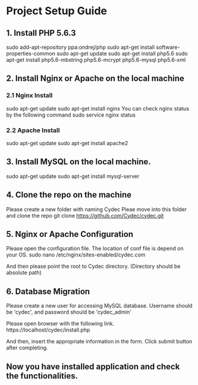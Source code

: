 # Project Setup Guide #
## 1. Install PHP 5.6.3 ##
sudo add-apt-repository ppa:ondrej/php
sudo apt-get install software-properties-common
sudo apt-get update
sudo apt-get install php5.6
sudo apt-get install php5.6-mbstring php5.6-mcrypt php5.6-mysql php5.6-xml
## 2. Install Nginx or Apache on the local machine ##
### 2.1 Nginx Install ###
sudo apt-get update
sudo apt-get install nginx
You can check nginx status by the following command
sudo service nginx status
### 2.2 Apache Install ###
sudo apt-get update
sudo apt-get install apache2
## 3. Install MySQL on the local machine. ##
sudo apt-get update
sudo apt-get install mysql-server
## 4. Clone the repo on the machine ##
Please create a new folder with naming Cydec
Pleae move into this folder and clone the repo
git clone https://github.com/Cydec/cydec.git
## 5. Nginx or Apache Configuration ##
Please open the configuration file.
The location of conf file is depend on your OS.
sudo nano /etc/nginx/sites-enabled/cydec.com

And then please point the root to Cydec directory. (Directory should be absolute path)
## 6. Database Migration ##
Please create a new user for accessing MySQL database.
Username should be 'cydec', and password should be 'cydec_admin'

Please open browser with the following link.
https://localhost/cydec/install.php

And then, insert the appropriate information in the form.
Click submit button after completing.

## Now you have installed application and check the functionalities. ##
